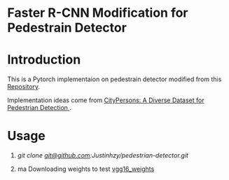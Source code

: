# Faster R-CNN Modification for Pedestrain Detector

# Introduction

This is a Pytorch implementaion on pedestrain detector modified from this [Repository](https://github.com/jwyang/faster-rcnn.pytorch.git).

Implementation ideas come from [CityPersons: A Diverse Dataset for Pedestrian Detection
](https://arxiv.org/abs/1702.05693).


# Usage

1. *git clone git@github.com:Justinhzy/pedestrian-detector.git*

2. ma
Downloading weights to test
[vgg16_weights](https://www.dropbox.com/s/abi13snqotokj0p/faster_rcnn_1_8_3759.pth?dl=0)
